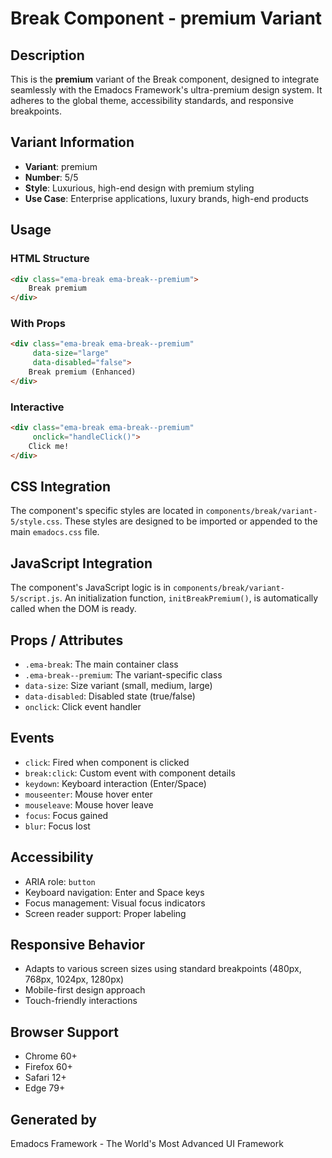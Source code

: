 # Break Component - premium Variant

## Description
This is the **premium** variant of the Break component, designed to integrate seamlessly with the Emadocs Framework's ultra-premium design system. It adheres to the global theme, accessibility standards, and responsive breakpoints.

## Variant Information
- **Variant**: premium
- **Number**: 5/5
- **Style**: Luxurious, high-end design with premium styling
- **Use Case**: Enterprise applications, luxury brands, high-end products

## Usage

### HTML Structure
```html
<div class="ema-break ema-break--premium">
    Break premium
</div>
```

### With Props
```html
<div class="ema-break ema-break--premium" 
     data-size="large" 
     data-disabled="false">
    Break premium (Enhanced)
</div>
```

### Interactive
```html
<div class="ema-break ema-break--premium" 
     onclick="handleClick()">
    Click me!
</div>
```

## CSS Integration
The component's specific styles are located in `components/break/variant-5/style.css`. These styles are designed to be imported or appended to the main `emadocs.css` file.

## JavaScript Integration
The component's JavaScript logic is in `components/break/variant-5/script.js`. An initialization function, `initBreakPremium()`, is automatically called when the DOM is ready.

## Props / Attributes
- `.ema-break`: The main container class
- `.ema-break--premium`: The variant-specific class
- `data-size`: Size variant (small, medium, large)
- `data-disabled`: Disabled state (true/false)
- `onclick`: Click event handler

## Events
- `click`: Fired when component is clicked
- `break:click`: Custom event with component details
- `keydown`: Keyboard interaction (Enter/Space)
- `mouseenter`: Mouse hover enter
- `mouseleave`: Mouse hover leave
- `focus`: Focus gained
- `blur`: Focus lost

## Accessibility
- ARIA role: `button`
- Keyboard navigation: Enter and Space keys
- Focus management: Visual focus indicators
- Screen reader support: Proper labeling

## Responsive Behavior
- Adapts to various screen sizes using standard breakpoints (480px, 768px, 1024px, 1280px)
- Mobile-first design approach
- Touch-friendly interactions

## Browser Support
- Chrome 60+
- Firefox 60+
- Safari 12+
- Edge 79+

## Generated by
Emadocs Framework - The World's Most Advanced UI Framework

